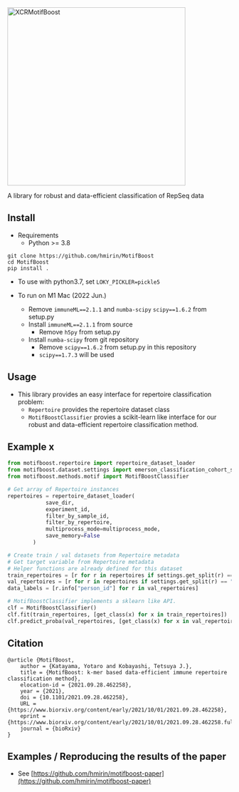 <img width="400" alt="XCRMotifBoost" src="https://user-images.githubusercontent.com/1284876/136069583-fa9d8217-be30-4f24-9447-eafc4b473278.png">

A library for robust and data-efficient classification of RepSeq data

## Install
- Requirements
  - Python >= 3.8

```
git clone https://github.com/hmirin/MotifBoost
cd MotifBoost
pip install .
```

- To use with python3.7, set ``LOKY_PICKLER=pickle5``

- To run on M1 Mac (2022 Jun.)
  - Remove ``immuneML==2.1.1`` and ``numba-scipy`` ``scipy==1.6.2`` from setup.py
  - Install ``immuneML==2.1.1`` from source
    - Remove ``h5py`` from setup.py
  - Install ``numba-scipy`` from git repository
    - Remove ``scipy==1.6.2`` from setup.py in this repository
    - ``scipy==1.7.3`` will be used

## Usage

- This library provides an easy interface for repertoire classification problem: 
  - ```Repertoire``` provides the repertoire dataset class
  - ```MotifBoostClassifier``` provies a scikit-learn like interface for our robust and data-efficient repertoire classification method.

## Example x

```python
from motifboost.repertoire import repertoire_dataset_loader
from motifboost.dataset.settings import emerson_classification_cohort_split as settings
from motifboost.methods.motif import MotifBoostClassifier

# Get array of Repertoire instances
repertoires = repertoire_dataset_loader(
            save_dir,
            experiment_id,
            filter_by_sample_id,
            filter_by_repertoire,
            multiprocess_mode=multiprocess_mode,
            save_memory=False
        )

# Create train / val datasets from Repertoire metadata 
# Get target variable from Repertoire metadata
# Helper functions are already defined for this dataset
train_repertoires = [r for r in repertoires if settings.get_split(r) == "train"]
val_repertoires = [r for r in repertoires if settings.get_split(r) == "test"]
data_labels = [r.info["person_id"] for r in val_repertoires]

# MotifBoostClassifier implements a sklearn like API.
clf = MotifBoostClassifier()
clf.fit(train_repertoires, [get_class(x) for x in train_repertoires])
clf.predict_proba(val_repertoires, [get_class(x) for x in val_repertoires])
```

## Citation

```
@article {MotifBoost,
	author = {Katayama, Yotaro and Kobayashi, Tetsuya J.},
	title = {MotifBoost: k-mer based data-efficient immune repertoire classification method},
	elocation-id = {2021.09.28.462258},
	year = {2021},
	doi = {10.1101/2021.09.28.462258},
	URL = {https://www.biorxiv.org/content/early/2021/10/01/2021.09.28.462258},
	eprint = {https://www.biorxiv.org/content/early/2021/10/01/2021.09.28.462258.full.pdf},
	journal = {bioRxiv}
}
```

## Examples / Reproducing the results of the paper

- See [https://github.com/hmirin/motifboost-paper](https://github.com/hmirin/motifboost-paper)